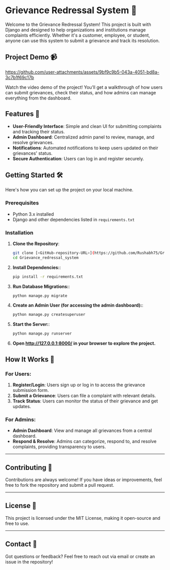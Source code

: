 # Grievance Redressal System 🎉

Welcome to the Grievance Redressal System! This project is built with Django and designed to help organizations and institutions manage complaints efficiently. Whether it's a customer, employee, or student, anyone can use this system to submit a grievance and track its resolution. 

## Project Demo 📹

https://github.com/user-attachments/assets/9bf9c9b5-043a-4051-bd8a-3c7b1f69c17b

Watch the video demo of the project! You’ll get a walkthrough of how users can submit grievances, check their status, and how admins can manage everything from the dashboard.

## Features 🚀

- **User-Friendly Interface**: Simple and clean UI for submitting complaints and tracking their status.
- **Admin Dashboard**: Centralized admin panel to review, manage, and resolve grievances.
- **Notifications**: Automated notifications to keep users updated on their grievances' status.
- **Secure Authentication**: Users can log in and register securely.
  
## Getting Started 🛠️

Here's how you can set up the project on your local machine.

### Prerequisites

- Python 3.x installed
- Django and other dependencies listed in `requirements.txt`

### Installation

1. **Clone the Repository**:
   ```bash
   git clone [<GitHub-repository-URL>](https://github.com/Rushabh75/Grievance_Redressal_System.git)
   cd Grievance_redressal_system

2. **Install Dependencies:**:
   ```bash
   pip install -r requirements.txt

3. **Run Database Migrations:**:
   ```bash
   python manage.py migrate

4. **Create an Admin User (for accessing the admin dashboard):**:
   ```bash
   python manage.py createsuperuser

5. **Start the Server:**:
   ```bash
   python manage.py runserver

6. **Open http://127.0.0.1:8000/ in your browser to explore the project.**

## How It Works 🎯

### For Users:

1. **Register/Login**: Users sign up or log in to access the grievance submission form.
2. **Submit a Grievance**: Users can file a complaint with relevant details.
3. **Track Status**: Users can monitor the status of their grievance and get updates.

### For Admins:

- **Admin Dashboard**: View and manage all grievances from a central dashboard.
- **Respond & Resolve**: Admins can categorize, respond to, and resolve complaints, providing transparency to users.

---

## Contributing 🙌

Contributions are always welcome! If you have ideas or improvements, feel free to fork the repository and submit a pull request.

---

## License 📄

This project is licensed under the MIT License, making it open-source and free to use.

---

## Contact 📧

Got questions or feedback? Feel free to reach out via email or create an issue in the repository!
      

